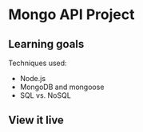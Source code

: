 # Mongo API Project

## Learning goals

Techniques used:  
* Node.js
* MongoDB and mongoose
* SQL vs. NoSQL

## View it live
